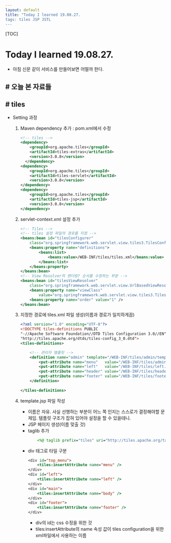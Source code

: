 ```yaml
---
layout: default
title: "Today I learned 19.08.27.
tags: tiles JSP JSTL
---
```

[TOC]

# Today I learned 19.08.27.
- 아침 신문 같이 서비스를 만들어보면 어떨까 한다.

## # 오늘 본 자료들


## # tiles
- Setting 과정
	1. Maven dependency 추가 : pom.xml에서 수정
        ```xml
        <!-- tiles -->
		<dependency>
            <groupId>org.apache.tiles</groupId>
            <artifactId>tiles-extras</artifactId>
            <version>3.0.8</version>
          </dependency>
        <dependency>
            <groupId>org.apache.tiles</groupId>
            <artifactId>tiles-servlet</artifactId>
            <version>3.0.8</version>
        </dependency>
        <dependency>
            <groupId>org.apache.tiles</groupId>
            <artifactId>tiles-jsp</artifactId>
            <version>3.0.8</version>
        </dependency>
        ```
	2. servlet-context.xml 설정 추가
		```xml
        <!-- Tiles -->
        <!-- tiles 설정 파일의 경로를 지정 -->
        <beans:bean id="tilesConfigurer"
            class="org.springframework.web.servlet.view.tiles3.TilesConfigurer">
            <beans:property name="definitions">
                <beans:list>
                    <beans:value>/WEB-INF/tiles/tiles.xml</beans:value>
                </beans:list>
            </beans:property>
        </beans:bean>
        <!-- View Rosolver의 랜더링? 순서를 수정하는 부분 -->
        <beans:bean id="tilesViewResolver"
            class="org.springframework.web.servlet.view.UrlBasedViewResolver">
            <beans:property name="viewClass"
                value="org.springframework.web.servlet.view.tiles3.TilesView" />
            <beans:property name="order" value="1" />
        </beans:bean>
        ```
	3. 지정한 경로에 tiles.xml 파일 생성(이름과 경로가 일치하게끔)
		```xml
        <?xml version="1.0" encoding="UTF-8"?>
		<!DOCTYPE tiles-definitions PUBLIC
  		"-//Apache Software Foundation//DTD Tiles Configuration 3.0//EN"
  		"http://tiles.apache.org/dtds/tiles-config_3_0.dtd">
		<tiles-definitions>
        
            <!-- 관리자 템플릿 -->
            <definition name="admin" template="/WEB-INF/tiles/admin/template.jsp">
                <put-attribute name="menu"   value="/WEB-INF/tiles/admin/menu.jsp" />
                <put-attribute name="left"   value="/WEB-INF/tiles/left.jsp" />
                <put-attribute name="header" value="/WEB-INF/tiles/header.jsp" />
                <put-attribute name="footer" value="/WEB-INF/tiles/footer.jsp" />
            </definition>
            
		</tiles-definitions>
		```
        
	4. template.jsp 파일 작성
		- 이름은 자유. 사실 선행하는 부분이 어느 쪽 인지는 스스로가 결정해야할 문제임. 템플릿 구조가 잡혀 있어야 설정을 할 수 있을테니.
		- JSP 페이지 생성(이름 맞출 것)
		- taglib 추가
			```jsp
        		<%@ taglib prefix="tiles" uri="http://tiles.apache.org/tags-tiles"%>
        	```
        - div 태그로 타일 구분
        	```jsp
            <div id="top_menu">
				<tiles:insertAttribute name="menu" />
			</div>
			<div id="left">
				<tiles:insertAttribute name="left" />
			</div>
            <div id="main">
                <tiles:insertAttribute name="body" />
            </div>
            <div id="footer">
                <tiles:insertAttribute name="footer" />
            </div>
            ```
            - div의 id는 css 수정을 위한 것
            - tiles:insertAttribute의 name 속성 값이 tiles configuration을 위한 xml파일에서 사용하는 이름